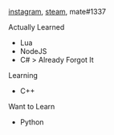 [instagram](https://instagram.com/_mate666), [steam](https://steamcommunity.com/id/47shawwty), mate#1337

Actually Learned
  - Lua
  - NodeJS
  - C# > Already Forgot It

Learning
  - C++

Want to Learn
  - Python
